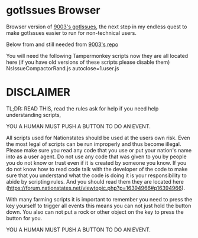 # gotIssues Browser
Browser version of [9003's gotIssues](https://github.com/jmikk/gotIssues), the next step in my endless quest to make gotIssues easier to run for non-technical users.

Below from and still needed from [9003's repo](https://github.com/jmikk/gotIssues)

You will need the following Tampermonkey scripts now they are all located here (if you have old versions of these scripts please disable them) NsIssueCompactorRand.js autoclose=1.user.js

# DISCLAIMER

TL;DR: READ THIS, read the rules ask for help if you need help understanding scripts,

YOU A HUMAN MUST PUSH A BUTTON TO DO AN EVENT.

All scripts used for Nationstates should be used at the users own risk. Even the most legal of scripts can be run improperly and thus become illegal. Please make sure you read any code that you use or put your nation's name into as a user agent. Do not use any code that was given to you by people you do not know or trust even if it is created by someone you know. If you do not know how to read code talk with the developer of the code to make sure that you understand what the code is doing it is your responsibility to abide by scripting rules. And you should read them they are located here (https://forum.nationstates.net/viewtopic.php?p=16394966#p16394966).

With many farming scripts it is important to remember you need to press the key yourself to trigger all events this means you can not just hold the button down. You also can not put a rock or other object on the key to press the button for you.

YOU A HUMAN MUST PUSH A BUTTON TO DO AN EVENT.